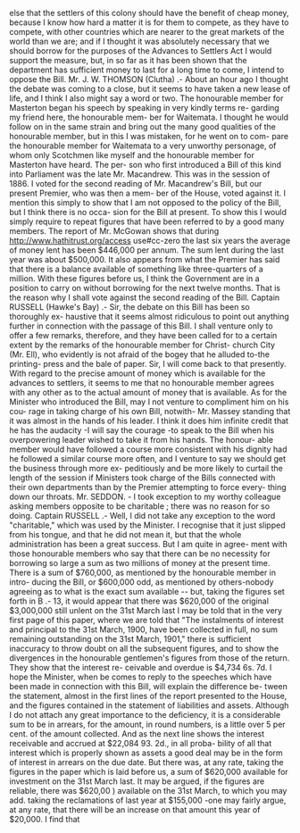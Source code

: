 else that the settlers of this colony should have the benefit of cheap money, because I know how hard a matter it is for them to compete, as they have to compete, with other countries which are nearer to the great markets of the world than we are; and if I thought it was absolutely necessary that we should borrow for the purposes of the Advances to Settlers Act I would support the measure, but, in so far as it has been shown that the department has sufficient money to last for a long time to come, I intend to oppose the Bill. Mr. J. W. THOMSON (Clutha) .- About an hour ago I thought the debate was coming to a close, but it seems to have taken a new lease of life, and I think I also might say a word or two. The honourable member for Masterton began his speech by speaking in very kindly terms re- garding my friend here, the honourable mem- ber for Waitemata. I thought he would follow on in the same strain and bring out the many good qualities of the honourable member, but in this I was mistaken, for he went on to com- pare the honourable member for Waitemata to a very unworthy personage, of whom only Scotchmen like myself and the honourable member for Masterton have heard. The per- son who first introduced a Bill of this kind into Parliament was the late Mr. Macandrew. This was in the session of 1886. I voted for the second reading of Mr. Macandrew's Bill, but our present Premier, who was then a mem- ber of the House, voted against it. I mention this simply to show that I am not opposed to the policy of the Bill, but I think there is no occa- sion for the Bill at present. To show this I would simply require to repeat figures that have been referred to by a good many members. The report of Mr. McGowan shows that during http://www.hathitrust.org/access use#cc-zero the last six years the average of money lent has been $446,000 per annum. The sum lent during the last year was about $500,000. It also appears from what the Premier has said that there is a balance available of something like three-quarters of a million. With these figures before us, I think the Government are in a position to carry on without borrowing for the next twelve months. That is the reason why I shall vote against the second reading of the Bill. Captain RUSSELL (Hawke's Bay) .- Sir, the debate on this Bill has been so thoroughly ex- haustive that it seems almost ridiculous to point out anything further in connection with the passage of this Bill. I shall venture only to offer a few remarks, therefore, and they have been called for to a certain extent by the remarks of the honourable member for Christ- church City (Mr. Ell), who evidently is not afraid of the bogey that he alluded to-the printing- press and the bale of paper. Sir, I will come back to that presently. With regard to the precise amount of money which is available for the advances to settlers, it seems to me that no honourable member agrees with any other as to the actual amount of money that is available. As for the Minister who introduced the Bill, may I not venture to compliment him on his cou- rage in taking charge of his own Bill, notwith- Mr. Massey standing that it was almost in the hands of his leader. I think it does him infinite credit that he has the audacity -I will say the courage -to speak to the Bill when his overpowering leader wished to take it from his hands. The honour- able member would have followed a course more consistent with his dignity had he followed a similar course more often, and I venture to say we should get the business through more ex- peditiously and be more likely to curtail the length of the session if Ministers took charge of the Bills connected with their own departments than by the Premier attempting to force every- thing down our throats. Mr. SEDDON. - I took exception to my worthy colleague asking members opposite to be charitable ; there was no reason for so doing. Captain RUSSELL .- Well, I did not take any exception to the word "charitable," which was used by the Minister. I recognise that it just slipped from his tongue, and that he did not mean it, but that the whole administration has been a great success. But I am quite in agree- ment with those honourable members who say that there can be no necessity for borrowing so large a sum as two millions of money at the present time. There is a sum of $760,000, as mentioned by the honourable member in intro- ducing the Bill, or $600,000 odd, as mentioned by others-nobody agreeing as to what is the exact sum available -- but, taking the figures set forth in B .- 13, it would appear that there was $620,000 of the original $3,000,000 still unlent on the 31st March last I may be told that in the very first page of this paper, where we are told that "The instalments of interest and principal to the 31st March, 1900, have been collected in full, no sum remaining outstanding on the 31st March, 1901," there is sufficient inaccuracy to throw doubt on all the subsequent figures, and to show the divergences in the honourable gentlemen's figures from those of the return. They show that the interest re- ceivable and overdue is $4,734 6s. 7d. I hope the Minister, when be comes to reply to the speeches which have been made in connection with this Bill, will explain the difference be- tween the statement, almost in the first lines of the report presented to the House, and the figures contained in the statement of liabilities and assets. Although I do not attach any great importance to the deficiency, it is a considerable sum to be in arrears, for the amount, in round numbers, is a little over 5 per cent. of the amount collected. And as the next line shows the interest receivable and accrued at $22,084 93. 2d., in all proba- bility of all that interest which is properly shown as assets a good deal may be in the form of interest in arrears on the due date. But there was, at any rate, taking the figures in the paper which is laid before us, a sum of $620,000 available for investment on the 31st March last. It may be argued, if the figures are reliable, there was $620,00 ) available on the 31st March, to which you may add. taking the reclamations of last year at $155,000 -one may fairly argue, at any rate, that there will be an increase on that amount this year of $20,000. I find that 